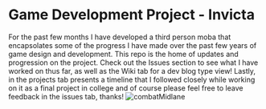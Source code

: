 # Game Development Project - Invicta
For the past few months I have developed a third person moba that encapsolates some of the progress I have made over the past few years of game design and development. This repo is the home of updates and progression on the project. Check out the Issues section to see what I have worked on thus far, as well as the Wiki tab for a dev blog type view! Lastly, in the projects tab presents a timeline that I followed closely while working on it as a final project in college and of course please feel free to leave feedback in the issues tab, thanks!
![combatMidlane](https://user-images.githubusercontent.com/70648519/116911711-32b5d480-ac15-11eb-925b-caa41d09bab4.png)



